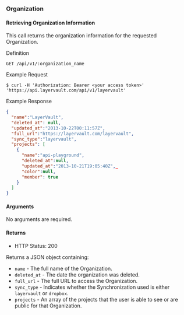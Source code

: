 ### Organization

#### Retrieving Organization Information

This call returns the organization information for the requested Organization.

 Definition

    GET /api/v1/:organization_name

 Example Request

    $ curl -H 'Authorization: Bearer <your access token>' 'https://api.layervault.com/api/v1/layervault'

 Example Response

```json
{
  "name":"LayerVault",
  "deleted_at": null,
  "updated_at":"2013-10-22T00:11:57Z",
  "full_url":"https://layervault.com/layervault",
  "sync_type":"layervault",
  "projects": [
    {
      "name":"api-playground",
      "deleted_at":null,
      "updated_at":"2013-10-21T19:05:40Z",_
      "color":null,
      "member": true
    }
  ]
}
```

#### Arguments
No arguments are required.

#### Returns

- HTTP Status: 200

Returns a JSON object containing:

  - `name` - The full name of the Organization.
  - `deleted_at` - The date the organization was deleted.
  - `full_url` - The full URL to access the Organization.
  - `sync_type` - Indicates whether the Synchronization used is either ```layervault``` or ```dropbox```.
  - `projects` - An array of the projects that the user is able to see or are public for that Organization.
